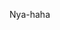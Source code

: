 
Nya-haha

<!---
guilhermehfmiranda/guilhermehfmiranda is a ✨ special ✨ repository because its `README.md` (this file) appears on your GitHub profile.
You can click the Preview link to take a look at your changes.
--->

